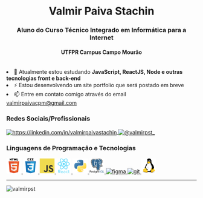 <h1 align="center">Valmir Paiva Stachin</h1>
<h3 align="center">Aluno do Curso Técnico Integrado em Informática para a Internet</h3>
<h4 align="center">UTFPR Campus Campo Mourão</h4>

<br>
<li>📄 Atualmente estou estudando <strong>JavaScript, ReactJS, Node e outras tecnologias front e back-end</strong></li>
<li>⚡ Estou desenvolvendo um site portfolio que será postado em breve</li>
<li>📫 Entre em contato comigo através do email <a href="https://mail.google.com/mail/u/0/#inbox?compose=CllgCHrgDMmxvwKRHNBWCscLfnQZGNZXTnDRcMdzsHXgKCrSGTSKsBkCtSvZJHCDNccXQzKgrnV" target="_blank" rel="noreferrer">valmirpaivacpm@gmail.com</a></li>

<h3 align="left">Redes Sociais/Profissionais</h3>
<p align="left">
<a href="https://linkedin.com/in/valmirpaivastachin" target="_blank" rel="noreferrer">
  <img align="center" src="https://raw.githubusercontent.com/rahuldkjain/github-profile-readme-generator/master/src/images/icons/Social/linked-in-alt.svg" alt="https://linkedin.com/in/valmirpaivastachin" height="30" width="40" />
</a>
<a href="https://instagram.com/valmirpst_" target="_blank" rel="noreferrer">
  <img align="center" src="https://raw.githubusercontent.com/rahuldkjain/github-profile-readme-generator/master/src/images/icons/Social/instagram.svg" alt="@valmirpst_" height="30" width="40" />
</a>
</p>

<h3 align="left">Linguagens de Programação e Tecnologias</h3>

<p align="left">
  <a href="https://www.w3.org/html/" target="_blank" rel="noreferrer">
    <img src="https://raw.githubusercontent.com/devicons/devicon/master/icons/html5/html5-original-wordmark.svg" alt="html5" width="40" height="40"/>
  </a>
  <a href="https://www.w3schools.com/css/" target="_blank" rel="noreferrer">
    <img src="https://raw.githubusercontent.com/devicons/devicon/master/icons/css3/css3-original-wordmark.svg" alt="css3" width="40" height="40"/>
  </a>
  <a href="https://developer.mozilla.org/en-US/docs/Web/JavaScript" target="_blank" rel="noreferrer">
    <img src="https://raw.githubusercontent.com/devicons/devicon/master/icons/javascript/javascript-original.svg" alt="javascript" width="40" height="40"/>
  </a>
  <a href="https://reactjs.org/" target="_blank" rel="noreferrer">
    <img src="https://raw.githubusercontent.com/devicons/devicon/master/icons/react/react-original-wordmark.svg" alt="react" width="40" height="40"/>
  </a>
  <a href="https://www.python.org" target="_blank" rel="noreferrer">
    <img src="https://raw.githubusercontent.com/devicons/devicon/master/icons/python/python-original.svg" alt="python" width="40" height="40"/>
  </a>
  <a href="https://www.postgresql.org" target="_blank" rel="noreferrer">
    <img src="https://raw.githubusercontent.com/devicons/devicon/master/icons/postgresql/postgresql-original-wordmark.svg" alt="postgresql" width="40" height="40"/>
  </a>
  <a href="https://www.figma.com/" target="_blank" rel="noreferrer">
    <img src="https://www.vectorlogo.zone/logos/figma/figma-icon.svg" alt="figma" width="40" height="40"/>
  </a>
  <a href="https://git-scm.com/" target="_blank" rel="noreferrer">
    <img src="https://www.vectorlogo.zone/logos/git-scm/git-scm-icon.svg" alt="git" width="40" height="40"/>
  </a>
  <a href="https://www.linux.org/" target="_blank" rel="noreferrer">
    <img src="https://raw.githubusercontent.com/devicons/devicon/master/icons/linux/linux-original.svg" alt="linux" width="40" height="40"/>
  </a>
</p>

<hr>

<p><img align="left" src="https://github-readme-stats.vercel.app/api/top-langs?username=valmirpst&show_icons=true&locale=en&layout=compact" alt="valmirpst" /></p>
